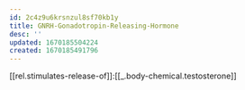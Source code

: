 ```yaml
---
id: 2c4z9u6krsnzul8sf70kb1y
title: GNRH-Gonadotropin-Releasing-Hormone
desc: ''
updated: 1670185504224
created: 1670185491796
---
```


[[rel.stimulates-release-of]]:[[_.body-chemical.testosterone]]